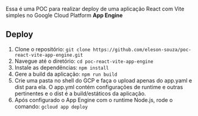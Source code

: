 Essa é uma POC para realizar deploy de uma aplicação React com Vite simples no Google Cloud Platform __App Engine__

## Deploy

1. Clone o repositório: `git clone https://github.com/eleson-souza/poc-react-vite-app-engine.git`
2. Navegue até o diretório: `cd poc-react-vite-app-engine`
3. Instale as dependências: `npm install`
4. Gere a build da aplicação: `npm run build`
5. Crie uma pasta no shell do GCP e faça o upload apenas do app.yaml e dist para ela. O app.yml contém configurações de runtime e outras pertinentes e o dist é a build/estáticos da aplicação.
6. Após configurado o App Engine com o runtime Node.js, rode o comando: `gcloud app deploy`
